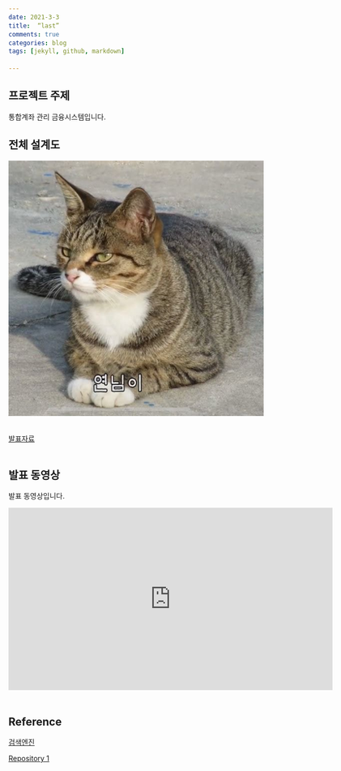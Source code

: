 ```yaml
---
date: 2021-3-3
title:  “last”
comments: true
categories: blog
tags: [jekyll, github, markdown]

---
```


## 프로젝트 주제​

통합계좌 관리 금융시스템입니다.​

## 전체 설계도​

<img src="/architecture.png"/><br> ​

[발표자료](/project.pptx)<br>​

## 발표 동영상​

발표 동영상입니다.​

<iframe id="ytplayer" type="text/html" width="640" height="360" src="https://www.youtube.com/embed/4veL9hP4HR0" frameborder="0"></iframe>​

## Reference​

[검색엔진](https://naver.com)​

[Repository 1](https://{github-id}.github.io/{repository-name}) ​
